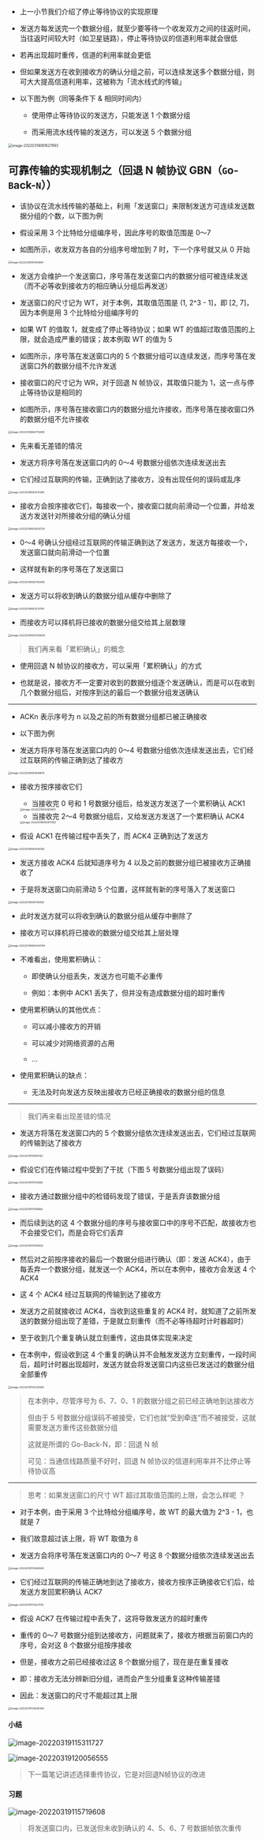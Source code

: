 - 上一小节我们介绍了停止等待协议的实现原理

- 发送方每发送完一个数据分组，就至少要等待一个收发双方之间的往返时间，当往返时间较大时（如卫星链路），停止等待协议的信道利用率就会很低

- 若再出现超时重传，信道的利用率就会更低

- 但如果发送方在收到接收方的确认分组之前，可以连续发送多个数据分组，则可大大提高信道利用率，这被称为「流水线式的传输」

- 以下图为例（同等条件下 & 相同时间内）

	- 使用停止等待协议的发送方，只能发送 1 个数据分组

	- 而采用流水线传输的发送方，可以发送 5 个数据分组

<img src="https://aliyun-oss-lpj.oss-cn-qingdao.aliyuncs.com/images/old-from-gitee-2022-03-25/by-picgo/image-20220319061627993.png" alt="image-20220319061627993" style="zoom:50%;" />

## 可靠传输的实现机制之（回退 N 帧协议 GBN（`G`o-`B`ack-`N`））

- 该协议在流水线传输的基础上，利用「发送窗口」来限制发送方可连续发送数据分组的个数，以下图为例

- 假设采用 3 个比特给分组编序号，因此序号的取值范围是 0～7

- 如图所示，收发双方各自的分组序号增加到 7 时，下一个序号就又从 0 开始

<img src="https://aliyun-oss-lpj.oss-cn-qingdao.aliyuncs.com/images/old-from-gitee-2022-03-25/by-picgo/image-20220319091304684.png" alt="image-20220319091304684" style="zoom:35%;" />

- 发送方会维护一个发送窗口，序号落在发送窗口内的数据分组可被连续发送（而不必等收到接收方的相应确认分组后再发送）

- 发送窗口的尺寸记为 WT，对于本例，其取值范围是 (1, 2^3 - 1]，即 [2, 7]，因为本例是用 3 个比特给分组编序号的

- 如果 WT 的值取 1，就变成了停止等待协议；如果 WT 的值超过取值范围的上限，就会造成严重的错误；故本例取 WT 的值为 5

- 如图所示，序号落在发送窗口内的 5 个数据分组可以连续发送，而序号落在发送窗口外的数据分组不允许发送

- 接收窗口的尺寸记为 WR，对于回退 N 帧协议，其取值只能为 1，这一点与停止等待协议是相同的

- 如图所示，序号落在接收窗口内的数据分组允许接收，而序号落在接收窗口外的数据分组不允许接收

<img src="https://aliyun-oss-lpj.oss-cn-qingdao.aliyuncs.com/images/old-from-gitee-2022-03-25/by-picgo/image-20220319064712499.png" alt="image-20220319064712499" style="zoom:36%;" />

- 先来看无差错的情况

- 发送方将序号落在发送窗口内的 0～4 号数据分组依次连续发送出去

- 它们经过互联网的传输，正确到达了接收方，没有出现任何的误码或乱序

<img src="https://aliyun-oss-lpj.oss-cn-qingdao.aliyuncs.com/images/old-from-gitee-2022-03-25/by-picgo/image-20220319092431260.png" alt="image-20220319092431260" style="zoom:36%;" />

- 接收方会按序接收它们，每接收一个，接收窗口就向前滑动一个位置，并给发送方发送针对所接收分组的确认分组

<img src="https://aliyun-oss-lpj.oss-cn-qingdao.aliyuncs.com/images/old-from-gitee-2022-03-25/by-picgo/image-20220319092624729.png" alt="image-20220319092624729" style="zoom:36%;" />

- 0～4 号确认分组经过互联网的传输正确到达了发送方，发送方每接收一个，发送窗口就向前滑动一个位置

- 这样就有新的序号落在了发送窗口

<img src="https://aliyun-oss-lpj.oss-cn-qingdao.aliyuncs.com/images/old-from-gitee-2022-03-25/by-picgo/image-20220319092740465.png" alt="image-20220319092740465" style="zoom:36%;" />

- 发送方可以将收到确认的数据分组从缓存中删除了

<img src="https://aliyun-oss-lpj.oss-cn-qingdao.aliyuncs.com/images/old-from-gitee-2022-03-25/by-picgo/image-20220319093213795.png" alt="image-20220319093213795" style="zoom:36%;" />

- 而接收方可以择机将已接收的数据分组交给其上层数理

<img src="https://aliyun-oss-lpj.oss-cn-qingdao.aliyuncs.com/images/old-from-gitee-2022-03-25/by-picgo/image-20220319093320928.png" alt="image-20220319093320928" style="zoom:36%;" />

> 我们再来看「累积确认」的概念

- 使用回退 N 帧协议的接收方，可以采用「累积确认」的方式

- 也就是说，接收方不一定要对收到的数据分组逐个发送确认，而是可以在收到几个数据分组后，对按序到达的最后一个数据分组发送确认

---

- ACKn 表示序号为 n 以及之前的所有数据分组都已被正确接收

- 以下图为例

- 发送方将序号落在发送窗口内的 0～4 号数据分组依次连续发送出去，它们经过互联网的传输正确到达了接收方

<img src="https://aliyun-oss-lpj.oss-cn-qingdao.aliyuncs.com/images/old-from-gitee-2022-03-25/by-picgo/image-20220319093648610.png" alt="image-20220319093648610" style="zoom:36%;" />

- 接收方按序接收它们

	- 当接收完 0 号和 1 号数据分组后，给发送方发送了一个累积确认 ACK1

	<img src="https://aliyun-oss-lpj.oss-cn-qingdao.aliyuncs.com/images/old-from-gitee-2022-03-25/by-picgo/image-20220319093809911.png" alt="image-20220319093809911" style="zoom:36%;" />

	- 当接收完 2～4 号数据分组后，又给发送方发送了一个累积确认 ACK4

	<img src="https://aliyun-oss-lpj.oss-cn-qingdao.aliyuncs.com/images/old-from-gitee-2022-03-25/by-picgo/image-20220319093917362.png" alt="image-20220319093917362" style="zoom:36%;" />

- 假设 ACK1 在传输过程中丢失了，而 ACK4 正确到达了发送方

<img src="https://aliyun-oss-lpj.oss-cn-qingdao.aliyuncs.com/images/old-from-gitee-2022-03-25/by-picgo/image-20220319094045106.png" alt="image-20220319094045106" style="zoom:36%;" />

- 发送方接收 ACK4 后就知道序号为 4 以及之前的数据分组已被接收方正确接收了

- 于是将发送窗口向前滑动 5 个位置，这样就有新的序号落入了发送窗口

<img src="https://aliyun-oss-lpj.oss-cn-qingdao.aliyuncs.com/images/old-from-gitee-2022-03-25/by-picgo/image-20220319094139108.png" alt="image-20220319094139108" style="zoom:36%;" />

- 此时发送方就可以将收到确认的数据分组从缓存中删除了

- 接收方可以择机将已接收的数据分组交给其上层处理

<img src="https://aliyun-oss-lpj.oss-cn-qingdao.aliyuncs.com/images/old-from-gitee-2022-03-25/by-picgo/image-20220319094254794.png" alt="image-20220319094254794" style="zoom:36%;" />

- 不难看出，使用累积确认：

	- 即使确认分组丢失，发送方也可能不必重传

	- 例如：本例中 ACK1 丢失了，但并没有造成数据分组的超时重传

- 使用累积确认的其他优点：

	- 可以减小接收方的开销

	- 可以减少对网络资源的占用

	- ...

- 使用累积确认的缺点：

	- 无法及时向发送方反映出接收方已经正确接收的数据分组的信息

---

> 我们再来看出现差错的情况

- 发送方将落在发送窗口内的 5 个数据分组依次连续发送出去，它们经过互联网的传输到达了接收方

<img src="https://aliyun-oss-lpj.oss-cn-qingdao.aliyuncs.com/images/old-from-gitee-2022-03-25/by-picgo/image-20220319110810182.png" alt="image-20220319110810182" style="zoom:36%;" />

- 假设它们在传输过程中受到了干扰（下图 5 号数据分组出现了误码）

<img src="https://aliyun-oss-lpj.oss-cn-qingdao.aliyuncs.com/images/old-from-gitee-2022-03-25/by-picgo/image-20220319111010680.png" alt="image-20220319111010680" style="zoom:36%;" />

- 接收方通过数据分组中的检错码发现了错误，于是丢弃该数据分组

<img src="https://aliyun-oss-lpj.oss-cn-qingdao.aliyuncs.com/images/old-from-gitee-2022-03-25/by-picgo/image-20220319111106856.png" alt="image-20220319111106856" style="zoom:36%;" />

- 而后续到达的这 4 个数据分组的序号与接收窗口中的序号不匹配，故接收方也不会接受它们，而是会将它们丢弃

<img src="https://aliyun-oss-lpj.oss-cn-qingdao.aliyuncs.com/images/old-from-gitee-2022-03-25/by-picgo/image-20220319111400825.png" alt="image-20220319111400825" style="zoom:36%;" />

- 然后对之前按序接收的最后一个数据分组进行确认（即：发送 ACK4），由于每丢弃一个数据分组，就发送一个 ACK4，所以在本例中，接收方会发送 4 个 ACK4

- 这 4 个 ACK4 经过互联网的传输到达了接收方

- 发送方之前就接收过 ACK4，当收到这些重复的 ACK4 时，就知道了之前所发送的数据分组出现了差错，于是就立刻重传（而不必等待超时计时器超时）

- 至于收到几个重复确认就立刻重传，这由具体实现来决定

- 在本例中，假设收到这 4 个重复的确认并不会触发发送方立刻重传，一段时间后，超时计时器出现超时，发送方就会将发送窗口内这些已发送过的数据分组全部重传

<img src="https://aliyun-oss-lpj.oss-cn-qingdao.aliyuncs.com/images/old-from-gitee-2022-03-25/by-picgo/image-20220319112230083.png" alt="image-20220319112230083" style="zoom:36%;" />

> 在本例中，尽管序号为 6、7、0、1 的数据分组之前已经正确地到达接收方
>
> 但由于 5 号数据分组误码不被接受，它们也就“受到牵连”而不被接受，这就需要发送方重传这些数据分组
>
> 这就是所谓的 Go-Back-N，即：回退 N 帧
>
> 可见：当通信线路质量不好时，回退 N 帧协议的信道利用率并不比停止等待协议高

---

> 思考：如果发送窗口的尺寸 WT 超过其取值范围的上限，会怎么样呢 ？

- 对于本例，由于采用 3 个比特给分组编序号，故 WT 的最大值为 2^3 - 1，也就是 7

- 我们故意超过该上限，将 WT 取值为 8

- 发送方会将序号落在发送窗口内的 0～7 号这 8 个数据分组依次连续发送出去

<img src="https://aliyun-oss-lpj.oss-cn-qingdao.aliyuncs.com/images/old-from-gitee-2022-03-25/by-picgo/image-20220319112846083.png" alt="image-20220319112846083" style="zoom:36%;" />

- 它们经过互联网的传输正确地到达了接收方，接收方按序正确接收它们后，给发送方发回累积确认 ACK7

<img src="https://aliyun-oss-lpj.oss-cn-qingdao.aliyuncs.com/images/old-from-gitee-2022-03-25/by-picgo/image-20220319113027070.png" alt="image-20220319113027070" style="zoom:36%;" />

- 假设 ACK7 在传输过程中丢失了，这将导致发送方的超时重传

- 重传的 0～7 号数据分组到达接收方，问题就来了，接收方根据当前窗口内的序号，会对这 8 个数据分组按序接收

- 但是，接收方之前已经接收过这 8 个数据分组了，现在是在重复接收

- 即：接收方无法分辨新旧分组，进而会产生分组重复这种传输差错

- 因此：发送窗口的尺寸不能超过其上限

<img src="https://aliyun-oss-lpj.oss-cn-qingdao.aliyuncs.com/images/old-from-gitee-2022-03-25/by-picgo/image-20220319113638349.png" alt="image-20220319113638349" style="zoom:36%;" />

#### 小结

![image-20220319115311727](https://aliyun-oss-lpj.oss-cn-qingdao.aliyuncs.com/images/old-from-gitee-2022-03-25/by-picgo/image-20220319115311727.png)

![image-20220319120056555](https://aliyun-oss-lpj.oss-cn-qingdao.aliyuncs.com/images/old-from-gitee-2022-03-25/by-picgo/image-20220319120056555.png)

> 下一篇笔记讲述选择重传协议，它是对回退N帧协议的改进

#### 习题

![image-20220319115719608](https://aliyun-oss-lpj.oss-cn-qingdao.aliyuncs.com/images/old-from-gitee-2022-03-25/by-picgo/image-20220319115719608.png)

> 将发送窗口内，已发送但未收到确认的 4、5、6、7 号数据帧依次重传
